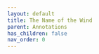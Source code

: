 ```yaml
---
layout: default
title: The Name of the Wind
parent: Annotations
has_children: false
nav_order: 0
---
```

<html xmlns="http://www.w3.org/TR/1999/REC-html-in-xml" xml:lang="en"
	lang="en">
	<head>
                <meta http-equiv="Content-Type" content="application/xhtml+xml; charset=UTF-8" />
                <!-- HTML5 -->
                <meta charset="UTF-8"/>
		<style type="text/css">
                    .bodyContainer {
    font-family: Arial, Helvetica, sans-serif;
    text-align: center;
    padding-left: 32px;
    padding-right: 32px;
}

.notebookFor {
    font-size: 18px;
    font-weight: 700;
    text-align: center;
    color: rgb(119, 119, 119);
    margin: 24px 0px 0px;
    padding: 0px;
}

.bookTitle {
    font-size: 32px;
    font-weight: 700;
    text-align: center;
    color: #333333;
    margin-top: 22px;
    padding: 0px;
}

.authors {
    font-size: 13px;
    font-weight: 700;
    text-align: center;
    color: rgb(119, 119, 119);
    margin-top: 22px;
    margin-bottom: 24px; 
    padding: 0px;
}

.citation {
    font-size: 16px;
    font-weight: 500;
    text-align: center;
    color: #333333;
    margin-top: 22px;
    margin-bottom: 24px;
    padding: 0px;
}

.sectionHeading {
    font-size: 24px;
    font-weight: 700;
    text-align: left;
    color: #333333;
    margin-top: 24px;
    padding: 0px;
}

.noteHeading {
    font-size: 18px;
    font-weight: 700;
    text-align: left;
    color: #333333;
    margin-top: 20px;
    padding: 0px;
}

.noteText {
    font-size: 18px;
    font-weight: 500;
    text-align: left;
    color: #333333;
    margin: 2px 0px 0px;
    padding: 0px;
}

.highlight_blue {
    color: rgb(178, 205, 251);
}

.highlight_orange {
    color: #ffd7ae;
}

.highlight_pink {
    color: rgb(255, 191, 206);
}

.highlight_yellow {
    color: rgb(247, 206, 0);
}

.notebookGraphic {
    margin-top: 10px;
    text-align: left;
}

.notebookGraphic img {
    -o-box-shadow:      0px 0px 5px #888;
    -icab-box-shadow:   0px 0px 5px #888;
    -khtml-box-shadow:  0px 0px 5px #888;
    -moz-box-shadow:    0px 0px 5px #888;
    -webkit-box-shadow: 0px 0px 5px #888;
    box-shadow:         0px 0px 5px #888; 
    max-width: 100%;
    height: auto;
}

hr {
    border: 0px none;
    height: 1px;
    background: none repeat scroll 0% 0% rgb(221, 221, 221);
}

		</style>
		<script type="text/javascript">
		    
		</script>
		<title></title>
	</head>
    <body>
        <div class="bodyContainer">
            <div class="notebookFor">
Notebook for
</div>
<div class="bookTitle">
The_Name_of_the_Wind_-_Patrick_Rothfuss
</div>
<div class="authors">
</div>
<div class="citation">
</div>
<hr />

            <div class="sectionHeading">
PROLOGUE: A Silence of Three Parts
</div>
<div class="noteHeading">
Highlight (<span class="highlight_yellow">yellow</span>) -  Location 142
</div>
<div class="noteText">
They drank with quiet determination, avoiding serious discussions of troubling news.
</div>
<div class="sectionHeading">
CHAPTER ONE: A Place for Demons
</div>
<div class="noteHeading">
Highlight (<span class="highlight_yellow">yellow</span>) -  Location 162
</div>
<div class="noteText">
“The Chandrian. Everyone knows that blue fire is one of their signs.
</div>
<div class="noteHeading">
Highlight (<span class="highlight_yellow">yellow</span>) -  Location 237
</div>
<div class="noteText">
“Scrael?” Jake broke in. “Blackened body of God,
</div>
<div class="noteHeading">
Highlight (<span class="highlight_yellow">yellow</span>) -  Location 270
</div>
<div class="noteText">
“Demons fear three things: cold iron, clean fire, and the holy name of God.”
</div>
<div class="noteHeading">
Highlight (<span class="highlight_yellow">yellow</span>) -  Location 289
</div>
<div class="noteText">
Looking up, he saw a thousand stars glittering in the deep velvet of a night with no moon. He knew them all, their stories and their names. He knew them in a familiar way, the way he knew his own hands.
</div>
<div class="noteHeading">
Highlight (<span class="highlight_yellow">yellow</span>) -  Location 313
</div>
<div class="noteText">
Celum Tinture
</div>
<div class="noteHeading">
Highlight (<span class="highlight_yellow">yellow</span>) -  Location 358
</div>
<div class="noteText">
“Tehus antausa eha!”
</div>
<div class="noteHeading">
Highlight (<span class="highlight_yellow">yellow</span>) -  Location 363
</div>
<div class="noteText">
the numerous solvent formulae extant in Celum Tinture. Chapter thirteen,
</div>
<div class="noteHeading">
Highlight (<span class="highlight_yellow">yellow</span>) -  Location 373
</div>
<div class="noteText">
The chest was sealed three times. It had a lock of iron, a lock of copper, and a lock that could not be seen. Tonight the wood filled the room with the almost imperceptible aroma of citrus and quenching iron.
</div>
<div class="noteHeading">
Highlight (<span class="highlight_yellow">yellow</span>) -  Location 383
</div>
<div class="noteText">
The Penitent King was having a difficult time with the rebels in Resavek.
</div>
<div class="sectionHeading">
CHAPTER TWO: A Beautiful Day
</div>
<div class="noteHeading">
Highlight (<span class="highlight_yellow">yellow</span>) -  Location 460
</div>
<div class="noteText">
Abbott’s Ford
</div>
<div class="noteHeading">
Highlight (<span class="highlight_yellow">yellow</span>) -  Location 461
</div>
<div class="noteText">
he finished this foolishness and met up with Skarpi in Treya.
</div>
<div class="sectionHeading">
CHAPTER THREE: Wood and Word
</div>
<div class="noteHeading">
Highlight (<span class="highlight_yellow">yellow</span>) -  Location 476
</div>
<div class="noteText">
way from Aryen, not
</div>
<div class="noteHeading">
Highlight (<span class="highlight_yellow">yellow</span>) -  Location 483
</div>
<div class="noteText">
“Folly,” Graham read. “Odd name for a sword.”
</div>
<div class="noteHeading">
Highlight (<span class="highlight_yellow">yellow</span>) -  Location 546
</div>
<div class="noteText">
“When the hearthfire turns to blue, What to do? What to do? Run outside. Run and hide.”
</div>
<div class="noteHeading">
Highlight (<span class="highlight_yellow">yellow</span>) -  Location 558
</div>
<div class="noteText">
Limes from Tinuë, chocolate from Tarbean, polished horn from Aerueh….
</div>
<div class="noteHeading">
Highlight (<span class="highlight_yellow">yellow</span>) -  Location 559
</div>
<div class="noteText">
“See a man without a face? Move like ghosts from place to place. What’s their plan? What’s their plan? Chandrian. Chandrian.”
</div>
<div class="noteHeading">
Highlight (<span class="highlight_yellow">yellow</span>) -  Location 565
</div>
<div class="noteText">
Or if there was, it was too faint to be noticed, or too well hidden.
</div>
<div class="noteHeading">
Highlight (<span class="highlight_yellow">yellow</span>) -  Location 614
</div>
<div class="noteText">
All the scars were smooth and silver, streaking him like lightning, like lines of gentle remembering. The flare of flame revealed them all briefly, old wounds and new. All the scars were smooth and silver except one.
</div>
<div class="sectionHeading">
CHAPTER FOUR: Halfway to Newarre
</div>
<div class="noteHeading">
Highlight (<span class="highlight_yellow">yellow</span>) -  Location 663
</div>
<div class="noteText">
He had searched for horses in Abbott’s Ford and Rannish,
</div>
<div class="noteHeading">
Highlight (<span class="highlight_yellow">yellow</span>) -  Location 719
</div>
<div class="noteText">
“The scrael don’t retreat. They’re like wasps from a hive. They keep attacking until they die.”
</div>
<div class="noteHeading">
Highlight (<span class="highlight_yellow">yellow</span>) -  Location 725
</div>
<div class="noteText">
“You’d be surprised at the sorts of things hidden away in children’s songs. But while I don’t think we need to dig the entire ten feet down,
</div>
<div class="sectionHeading">
CHAPTER FIVE: Notes
</div>
<div class="noteHeading">
Highlight (<span class="highlight_yellow">yellow</span>) -  Location 771
</div>
<div class="noteText">
“Bloodless and all that.” “Don’t believe everything you hear in stories, Bast. They lie to you.”
</div>
<div class="sectionHeading">
CHAPTER SIX: The Price of Remembering
</div>
<div class="noteHeading">
Highlight (<span class="highlight_yellow">yellow</span>) -  Location 807
</div>
<div class="noteText">
“Devan. Devan Lochees.”
</div>
<div class="noteHeading">
Highlight (<span class="highlight_yellow">yellow</span>) -  Location 810
</div>
<div class="noteText">
“How about that? The great debunker himself.”
</div>
<div class="noteHeading">
Highlight (<span class="highlight_yellow">yellow</span>) -  Location 818
</div>
<div class="noteText">
“I’ve been traveling with an old friend of yours. Skarpi.”
</div>
<div class="noteHeading">
Highlight (<span class="highlight_yellow">yellow</span>) -  Location 838
</div>
<div class="noteText">
The stories will take care of themselves.”
</div>
<div class="noteHeading">
Highlight (<span class="highlight_yellow">yellow</span>) -  Location 841
</div>
<div class="noteText">
“What could you possibly offer me that is worth the price of remembering?”
</div>
<div class="noteHeading">
Highlight (<span class="highlight_yellow">yellow</span>) -  Location 845
</div>
<div class="noteText">
very special kind of myth that creates itself. The best lies about me are the ones I told.”
</div>
<div class="noteHeading">
Highlight (<span class="highlight_yellow">yellow</span>) -  Location 847
</div>
<div class="noteText">
stories paint you as little more than a red- handed killer.”
</div>
<div class="noteHeading">
Highlight (<span class="highlight_yellow">yellow</span>) -  Location 849
</div>
<div class="noteText">
“The stories are saying ‘assassin’ not ‘hero.’ Kvothe the Arcane and Kvothe Kingkiller are two very different men.”
</div>
<div class="noteHeading">
Highlight (<span class="highlight_yellow">yellow</span>) -  Location 851
</div>
<div class="noteText">
saying that there is a new Chandrian. A fresh terror in the night. His hair as red as the blood he spills.”
</div>
<div class="noteHeading">
Highlight (<span class="highlight_yellow">yellow</span>) -  Location 863
</div>
<div class="noteText">
So this is the difference between telling a story and being in one, he thought numbly, the fear.
</div>
<div class="noteHeading">
Highlight (<span class="highlight_yellow">yellow</span>) -  Location 866
</div>
<div class="noteText">
The story told of how Kvothe had gone looking for his heart’s desire. He had to trick a demon to get it. But once it rested in his hand, he was forced to fight an angel to keep it. I believe it, Chronicler found himself thinking. Before it was just a story, but now I can believe it. This is the face of a man who has killed an angel.
</div>
<div class="noteHeading">
Highlight (<span class="highlight_yellow">yellow</span>) -  Location 883
</div>
<div class="noteText">
“An appointment with the Earl of Baedn- Bryt,” Chronicler said, puffing himself up slightly. “Three days from now, in Treya.”
</div>
<div class="noteHeading">
Highlight (<span class="highlight_yellow">yellow</span>) -  Location 888
</div>
<div class="noteText">
“‘ I trouped, traveled, loved, lost, trusted and was betrayed.’
</div>
<div class="noteHeading">
Highlight (<span class="highlight_yellow">yellow</span>) -  Location 899
</div>
<div class="noteText">
Oren Velciter. Oren Velciter, mind you. He’s eighty years old, and done two hundred years worth of living. Five hundred, if you count the lies.
</div>
<div class="sectionHeading">
CHAPTER SEVEN: Of Beginnings and the Names of Things
</div>
<div class="noteHeading">
Highlight (<span class="highlight_yellow">yellow</span>) -  Location 932
</div>
<div class="noteText">
“I am. We are. She is. He was. They will be.”
</div>
<div class="noteHeading">
Highlight (<span class="highlight_yellow">yellow</span>) -  Location 955
</div>
<div class="noteText">
really learn Tema in a day?”
</div>
<div class="noteHeading">
Highlight (<span class="highlight_yellow">yellow</span>) -  Location 963
</div>
<div class="noteText">
I am of the Edema Ruh. We were telling stories before Caluptena burned.
</div>
<div class="noteHeading">
Highlight (<span class="highlight_yellow">yellow</span>) -  Location 976
</div>
<div class="noteText">
This is, in many ways, a story about the Chandrian.”
</div>
<div class="noteHeading">
Highlight (<span class="highlight_yellow">yellow</span>) -  Location 987
</div>
<div class="noteText">
The Adem call me Maedre.
</div>
<div class="noteHeading">
Highlight (<span class="highlight_yellow">yellow</span>) -  Location 994
</div>
<div class="noteText">
have been called Kvothe the Bloodless, Kvothe the Arcane, and Kvothe Kingkiller. I have earned those names.
</div>
<div class="sectionHeading">
CHAPTER EIGHT: Thieves, Heretics, and Whores
</div>
<div class="noteHeading">
Highlight (<span class="highlight_yellow">yellow</span>) -  Location 1013
</div>
<div class="noteText">
Our patron was Baron Greyfallow, and his name opened many doors that would ordinarily be closed to the Edema Ruh.
</div>
<div class="noteHeading">
Highlight (<span class="highlight_yellow">yellow</span>) -  Location 1036
</div>
<div class="noteText">
Trip was doing some juggling. Marion and his wife were putting on an impromptu string- puppet show.
</div>
<div class="noteHeading">
Highlight (<span class="highlight_yellow">yellow</span>) -  Location 1048
</div>
<div class="noteText">
Hudumbran- by- Thiren, and the Wydeconte Hills.”
</div>
<div class="noteHeading">
Highlight (<span class="highlight_yellow">yellow</span>) -  Location 1083
</div>
<div class="noteText">
The Forging of the Path
</div>
<div class="noteHeading">
Highlight (<span class="highlight_yellow">yellow</span>) -  Location 1106
</div>
<div class="noteText">
arcanist,
</div>
<div class="noteHeading">
Highlight (<span class="highlight_yellow">yellow</span>) -  Location 1117
</div>
<div class="noteText">
They were brighter than gaslight, steadier than candles or lamps, and lasted nearly forever. They were also terribly expensive.
</div>
<div class="noteHeading">
Highlight (<span class="highlight_yellow">yellow</span>) -  Location 1135
</div>
<div class="noteText">
He was quoting lines from the exorcism scene in Daeonica. Not many folk knew that play.
</div>
<div class="noteHeading">
Highlight (<span class="highlight_yellow">yellow</span>) -  Location 1147
</div>
<div class="noteText">
The folk that need me don’t trust me, and the ones that trust me can’t afford me.”
</div>
<div class="sectionHeading">
CHAPTER NINE: Riding in the Wagon with Ben
</div>
<div class="noteHeading">
Highlight (<span class="highlight_yellow">yellow</span>) -  Location 1202
</div>
<div class="noteText">
“Just because someone knows a trick or two doesn’t mean they’re an arcanist. They might know how to set a bone or read Eld Vintic. Maybe they even know a little sympathy.
</div>
<div class="noteHeading">
Highlight (<span class="highlight_yellow">yellow</span>) -  Location 1205
</div>
<div class="noteText">
A true arcanist has worked his way through the Arcanum at the University.”
</div>
<div class="noteHeading">
Highlight (<span class="highlight_yellow">yellow</span>) -  Location 1244
</div>
<div class="noteText">
Teren and Shandi rehearsing lines from The Swineherd and the Nightingale.
</div>
<div class="noteHeading">
Highlight (<span class="highlight_yellow">yellow</span>) -  Location 1249
</div>
<div class="noteText">
I learned how to work the sextant, the compass, the slipstick, the abacus. More important, I learned to do without.
</div>
<div class="sectionHeading">
CHAPTER TEN: Alar and Several Stones
</div>
<div class="noteHeading">
Highlight (<span class="highlight_yellow">yellow</span>) -  Location 1276
</div>
<div class="noteText">
“Do you believe in God?” “Tehlu? After a fashion.”
</div>
<div class="noteHeading">
Highlight (<span class="highlight_yellow">yellow</span>) -  Location 1281
</div>
<div class="noteText">
“That’s the sort of belief I want. It’s called Alar: riding- crop belief. When I drop this stone it will float away, free as a bird.”
</div>
<div class="noteHeading">
Highlight (<span class="highlight_yellow">yellow</span>) -  Location 1289
</div>
<div class="noteText">
“Alar is the cornerstone of sympathy. If you are going to impose your will on the world, you must have control over what you believe.”
</div>
<div class="noteHeading">
Highlight (<span class="highlight_yellow">yellow</span>) -  Location 1300
</div>
<div class="noteText">
Ben taught me Heart of Stone, a mental exercise that let you set aside your emotions and prejudices and let you think clearly about whatever you wished. Ben said a man who truly mastered Heart of Stone could go to his sister’s funeral without ever shedding a tear.
</div>
<div class="noteHeading">
Highlight (<span class="highlight_yellow">yellow</span>) -  Location 1302
</div>
<div class="noteText">
Seek the Stone. The point of the game was to have one part of your mind hide an imaginary stone in an imaginary room. Then you had another, separate part of your mind try to find it.
</div>
<div class="noteHeading">
Highlight (<span class="highlight_yellow">yellow</span>) -  Location 1304
</div>
<div class="noteText">
then you are developing an iron- hard Alar of the sort you need for sympathy.
</div>
<div class="noteHeading">
Highlight (<span class="highlight_yellow">yellow</span>) -  Location 1307
</div>
<div class="noteText">
Have you ever been annoyed and amused with yourself at the same time?
</div>
<div class="noteHeading">
Highlight (<span class="highlight_yellow">yellow</span>) -  Location 1309
</div>
<div class="noteText">
It’s no wonder that many arcanists you meet are a little eccentric, if not downright cracked. As Ben had said, sympathy is not for the weak of mind.
</div>
<div class="sectionHeading">
CHAPTER ELEVEN: The Binding of Iron
</div>
<div class="noteHeading">
Highlight (<span class="highlight_yellow">yellow</span>) -  Location 1339
</div>
<div class="noteText">
“The no- longer- nomads, called the Cealdim by now, were the first to establish a standardized currency.
</div>
<div class="noteHeading">
Highlight (<span class="highlight_yellow">yellow</span>) -  Location 1341
</div>
<div class="noteText">
“Ten drabs are the same as a copper jot; ten jots—”
</div>
<div class="noteHeading">
Highlight (<span class="highlight_yellow">yellow</span>) -  Location 1351
</div>
<div class="noteText">
“The law of sympathy is one of the most basic parts of magic. It states that the more similar two objects are, the greater the sympathetic link. The greater the link, the more easily they influence each other.”
</div>
<div class="noteHeading">
Highlight (<span class="highlight_yellow">yellow</span>) -  Location 1358
</div>
<div class="noteText">
“The trick is in holding the Alar firm in your mind. You need to believe they are connected. You need to know they are.” He handed me the paper. “Here is the phonetic pronunciation. It’s called the Sympathetic Binding of Parallel Motion. Practice.”
</div>
<div class="noteHeading">
Highlight (<span class="highlight_yellow">yellow</span>) -  Location 1364
</div>
<div class="noteText">
Heart of Stone.
</div>
<div class="noteHeading">
Note -  Location 1364
</div>
<div class="noteText">
No emotion and prejudice 
</div>
<div class="noteHeading">
Highlight (<span class="highlight_yellow">yellow</span>) -  Location 1367
</div>
<div class="noteText">
I learned that almost anything could be bound together. An iron drab and a silver talent, a stone and a piece of fruit, two bricks, a clod of earth and one of the donkeys. It took me about two hours to figure out that the pine pitch wasn’t necessary.
</div>
<div class="noteHeading">
Highlight (<span class="highlight_yellow">yellow</span>) -  Location 1395
</div>
<div class="noteText">
Distrust turns quickly to dislike, my father told new members of our troupe, so stay together when you’re in town, and be polite.
</div>
<div class="sectionHeading">
CHAPTER TWELVE: Puzzle Pieces Fitting
</div>
<div class="noteHeading">
Highlight (<span class="highlight_yellow">yellow</span>) -  Location 1422
</div>
<div class="noteText">
When we are children we seldom think of the future. This innocence leaves us free to enjoy ourselves as few adults can. The day we fret about the future is the day we leave our childhood behind.
</div>
<div class="noteHeading">
Highlight (<span class="highlight_yellow">yellow</span>) -  Location 1424
</div>
<div class="noteText">
The Maxim of Variable Heat Transferred to Constant Motion, or something pretentious like that.
</div>
<div class="noteHeading">
Highlight (<span class="highlight_yellow">yellow</span>) -  Location 1444
</div>
<div class="noteText">
“So you think there is an original story all the others stem from?” Ben asked. “A historical basis for Lanre?”
</div>
<div class="noteHeading">
Highlight (<span class="highlight_yellow">yellow</span>) -  Location 1453
</div>
<div class="noteText">
and in Felior’s Fall there are a full thirteen of them: one for each pontifet in Atur, and an extra for the capitol.”
</div>
<div class="noteHeading">
Highlight (<span class="highlight_yellow">yellow</span>) -  Location 1454
</div>
<div class="noteText">
“Seven. You can hold to that with some certainty. It’s part of their name, actually. Chaen means seven. Chaen- dian means ‘seven of them.’ Chandrian.”
</div>
<div class="noteHeading">
Highlight (<span class="highlight_yellow">yellow</span>) -  Location 1458
</div>
<div class="noteText">
don’t suppose you know why they do what they do?”
</div>
<div class="noteHeading">
Highlight (<span class="highlight_yellow">yellow</span>) -  Location 1462
</div>
<div class="noteText">
But Chandrian come like lightning from a clear blue sky. Just destruction. No rhyme or reason to it.”
</div>
<div class="noteHeading">
Highlight (<span class="highlight_yellow">yellow</span>) -  Location 1468
</div>
<div class="noteText">
“The Chandrian’s signs are another key piece of information we can’t nail down. Everyone agrees there are signs that warn of their presence, but nobody agrees on what they are.”
</div>
<div class="noteHeading">
Highlight (<span class="highlight_yellow">yellow</span>) -  Location 1470
</div>
<div class="noteText">
“Blue flame is obvious, of course. But I’d hesitate to attribute that to the Chandrian in particular. In some stories it’s
</div>
<div class="noteHeading">
Highlight (<span class="highlight_yellow">yellow</span>) -  Location 1515
</div>
<div class="noteText">
“What are they afraid of at night in Vintas then?” “The Fae,” my mother said. My father spoke at the same time. “Draugar.”
</div>
<div class="noteHeading">
Highlight (<span class="highlight_yellow">yellow</span>) -  Location 1517
</div>
<div class="noteText">
here in the Commonwealth people laugh up their sleeves at both ideas.”
</div>
<div class="noteHeading">
Highlight (<span class="highlight_yellow">yellow</span>) -  Location 1527
</div>
<div class="noteText">
“Good sensible fears for a trouper to have,” Ben said. “Fears that townsfolk don’t appreciate. Every place has its little superstitions, and everyone laughs at what the folk across the river think.” He gave them a serious look. “But have either of you ever heard a humorous song or story
</div>
<div class="noteHeading">
Highlight (<span class="highlight_yellow">yellow</span>) -  Location 1570
</div>
<div class="noteText">
My father smiled. Illien is the troupers’ hero. The only truly famous Edema Ruh in all of history. All our oldest, best songs are his songs.
</div>
<div class="noteHeading">
Highlight (<span class="highlight_yellow">yellow</span>) -  Location 1571
</div>
<div class="noteText">
What’s more, if you believed the stories, Illien reinvented the lute in his lifetime. A master luthier, Illien transformed the archaic, fragile, unwieldy court lute into the marvelous, versatile, seven- string trouper’s lute we use today. The same stories claim Illien’s own lute had eight strings in all.
</div>
<div class="sectionHeading">
CHAPTER THIRTEEN: Interlude—Flesh with Blood Beneath
</div>
<div class="noteHeading">
Highlight (<span class="highlight_yellow">yellow</span>) -  Location 1640
</div>
<div class="noteText">
striking ocean blue, but now they showed themselves to be all one color, like gems or deep forest pools, and his soft leather boots had been replaced with graceful cloven hooves.
</div>
<div class="noteHeading">
Highlight (<span class="highlight_yellow">yellow</span>) -  Location 1646
</div>
<div class="noteText">
an accomplished member of the Arcanum, at least Re’lar, and one of perhaps two score people in the world who knows the name of iron.
</div>
<div class="noteHeading">
Highlight (<span class="highlight_yellow">yellow</span>) -  Location 1649
</div>
<div class="noteText">
“Chronicler, I would like you to meet Bastas, son of Remmen, Prince of Twilight and the Telwyth Mael. The brightest, which is to say the only student I’ve had the misfortune to teach. Glamourer, bartender, and, not last, my friend. “Who, over the course of a hundred and fifty years of life,
</div>
<div class="noteHeading">
Highlight (<span class="highlight_yellow">yellow</span>) -  Location 1663
</div>
<div class="noteText">
He’s so young, Chronicler marveled. He can’t be more than twenty- five. Why didn’t I see it before? He could break me in his hands like a kindling stick. How did I ever mistake him for an innkeeper, even for a moment?
</div>
<div class="noteHeading">
Highlight (<span class="highlight_yellow">yellow</span>) -  Location 1666
</div>
<div class="noteText">
This is who I came to see, Chronicler thought to himself, this is the man who counseled kings and walked old roads with nothing but his wit to guide him. This is the man whose name has become both praise and curse at the University.
</div>
<div class="sectionHeading">
CHAPTER FOURTEEN: The Name of the Wind
</div>
<div class="noteHeading">
Highlight (<span class="highlight_yellow">yellow</span>) -  Location 1704
</div>
<div class="noteText">
midtirade,
</div>
<div class="noteHeading">
Highlight (<span class="highlight_yellow">yellow</span>) -  Location 1721
</div>
<div class="noteText">
I fixed the Alar firmly in my mind,
</div>
<div class="noteHeading">
Highlight (<span class="highlight_yellow">yellow</span>) -  Location 1736
</div>
<div class="noteText">
Then he looked at me, all I remember were his eyes, they seemed far away and filled with a terrible power, dispassionate and cold. He looked at me. His mouth moved. He called the wind. A leaf in lightning, I shook. And the thunderclap was black.
</div>
<div class="noteHeading">
Highlight (<span class="highlight_yellow">yellow</span>) -  Location 1762
</div>
<div class="noteText">
“I’ve known them by a different name. Waystones,” Ben said quietly. He looked old and tired. After a moment he asked, “Why do you stop when you find one?” “We just always do.
</div>
<div class="noteHeading">
Highlight (<span class="highlight_yellow">yellow</span>) -  Location 1795
</div>
<div class="noteText">
“What’s a drawstone?” I asked. “It’s an old name for loden- stones,” my mother explained. “They’re pieces of star- iron that draw all other iron toward themselves. I saw one years ago in a curiosity cabinet.”
</div>
<div class="noteHeading">
Highlight (<span class="highlight_yellow">yellow</span>) -  Location 1840
</div>
<div class="noteText">
We were family, and I knew that any trouble between us would eventually be smoothed over. All I needed was time.
</div>
<div class="sectionHeading">
CHAPTER FIFTEEN: Distractions and Farewells
</div>
<div class="noteHeading">
Highlight (<span class="highlight_yellow">yellow</span>) -  Location 1844
</div>
<div class="noteText">
TOWN WAS CALLED Hallowfell.
</div>
<div class="noteHeading">
Highlight (<span class="highlight_yellow">yellow</span>) -  Location 1896
</div>
<div class="noteText">
Proud Lanre, strong as the spring Steel of the sword he had at ready hand. Hear how he fought, fell, and rose again, To fall again. Under shadow falling then. Love felled him, love for native land, And love of his wife Lyra, at whose calling Some say he rose, through doors of death To speak her name as his first reborn breath.”
</div>
<div class="noteHeading">
Highlight (<span class="highlight_yellow">yellow</span>) -  Location 1914
</div>
<div class="noteText">
But, even as young as I was, I knew the truth. It would be a great long time before I saw him again. Years.
</div>
<div class="noteHeading">
Highlight (<span class="highlight_yellow">yellow</span>) -  Location 1920
</div>
<div class="noteText">
“Kvothe, Defend yourself well at the University. Make me proud. Remember your father’s song. Be wary of folly.
</div>
<div class="sectionHeading">
CHAPTER SIXTEEN: Hope
</div>
<div class="noteHeading">
Highlight (<span class="highlight_yellow">yellow</span>) -  Location 1943
</div>
<div class="noteText">
“Who cares if a Modegan viscount outranks a Vintish spara- thain?”
</div>
<div class="noteHeading">
Highlight (<span class="highlight_yellow">yellow</span>) -  Location 1995
</div>
<div class="noteText">
All the flames were tinged with blue, making the scene dreamlike and surreal.
</div>
<div class="noteHeading">
Highlight (<span class="highlight_yellow">yellow</span>) -  Location 2004
</div>
<div class="noteText">
His face was narrow and sharp, with the perfect beauty of porcelain. His hair was shoulder length, framing his face in loose curls the color of frost. He was a creature of winter’s pale. Everything about him was cold and sharp and white. Except his eyes. They were black like a goat’s but with no iris. His eyes were like his sword, and
</div>
<div class="noteHeading">
Highlight (<span class="highlight_yellow">yellow</span>) -  Location 2019
</div>
<div class="noteText">
“Someone’s parents,” he said, “have been singing entirely the wrong sort of songs.”
</div>
<div class="noteHeading">
Highlight (<span class="highlight_yellow">yellow</span>) -  Location 2022
</div>
<div class="noteText">
The voice came from a man who sat apart from the rest, wrapped in shadow at the edge of the fire. Though the sky was still bright with sunset and nothing stood between the fire and where he sat, shadow pooled around him like thick oil. The fire snapped and danced, lively and warm, tinged with blue, but no flicker of its light came close to him. The shadow gathered thicker around his head. I could catch a glimpse of a deep cowl like some priests wear, but underneath the shadows were so deep it was like looking down a well at midnight.
</div>
<div class="noteHeading">
Highlight (<span class="highlight_yellow">yellow</span>) -  Location 2026
</div>
<div class="noteText">
“You are as good as a watcher, Haliax,”
</div>
<div class="noteHeading">
Note -  Location 2027
</div>
<div class="noteText">
Halix
</div>
<div class="noteHeading">
Highlight (<span class="highlight_yellow">yellow</span>) -  Location 2034
</div>
<div class="noteText">
The soft voice went as hard as a rod of Ramston steel. “Ferula.”
</div>
<div class="noteHeading">
Bookmark -  Location 2038
</div>
<div class="sectionHeading">
CHAPTER NINETEEN: Fingers and Strings
</div>
<div class="noteHeading">
Highlight (<span class="highlight_yellow">yellow</span>) -  Location 2181
</div>
<div class="noteText">
grew thinner and more ragged. I slept in rain or sun, on soft grass, moist earth, or sharp stones with an intensity of indifference that only grief can promote. The only notice I took of my surroundings was when
</div>
<div class="noteHeading">
Highlight (<span class="highlight_yellow">yellow</span>) -  Location 2190
</div>
<div class="noteText">
whole days trying to capture Wind Turning a Leaf.
</div>
<div class="noteHeading">
Highlight (<span class="highlight_yellow">yellow</span>) -  Location 2230
</div>
<div class="noteText">
“Thanks, boy. I’m Seth, and this here is Jake.
</div>
<div class="sectionHeading">
CHAPTER TWENTY: Bloody Hands Into Stinging Fists
</div>
<div class="noteHeading">
Highlight (<span class="highlight_yellow">yellow</span>) -  Location 2244
</div>
<div class="noteText">
Trees and gardens were replaced by alleys and cart vendors.
</div>
<div class="noteHeading">
Highlight (<span class="highlight_yellow">yellow</span>) -  Location 2264
</div>
<div class="noteText">
“This is Seaward Square.”
</div>
<div class="sectionHeading">
CHAPTER TWENTY-ONE: Basement, Bread and Bucket
</div>
<div class="noteHeading">
Highlight (<span class="highlight_yellow">yellow</span>) -  Location 2400
</div>
<div class="noteText">
could do was think about every story I had ever heard about the Duke of
</div>
<div class="sectionHeading">
CHAPTER TWENTY-TWO: A Time for Demons
</div>
<div class="noteHeading">
Highlight (<span class="highlight_yellow">yellow</span>) -  Location 2455
</div>
<div class="noteText">
Waterside and Hillside. Waterside is where people are poor. That makes them beggars, thieves, and whores. Hillside is where people are rich. That makes them solicitors, politicians, and courtesans.
</div>
<div class="noteHeading">
Highlight (<span class="highlight_yellow">yellow</span>) -  Location 2547
</div>
<div class="noteText">
Encanis, Lord of Demons.
</div>
<div class="sectionHeading">
CHAPTER TWENTY-THREE: The Burning Wheel
</div>
<div class="noteHeading">
Highlight (<span class="highlight_yellow">yellow</span>) -  Location 2631
</div>
<div class="noteText">
fever dreams of my dead parents, the Chandrian, and a man with empty eyes.
</div>
<div class="noteHeading">
Highlight (<span class="highlight_yellow">yellow</span>) -  Location 2715
</div>
<div class="noteText">
“From men who live with demons for their neighbors? Even the best dog will bite that has been kicked enough.”
</div>
<div class="noteHeading">
Highlight (<span class="highlight_yellow">yellow</span>) -  Location 2735
</div>
<div class="noteText">
One by one they crossed, and one by one Tehlu struck them down with the hammer. But after each man or woman fell, Tehlu knelt and spoke to them, giving them new names and healing some of their hurt.
</div>
<div class="noteHeading">
Highlight (<span class="highlight_yellow">yellow</span>) -  Location 2821
</div>
<div class="noteText">
began to harbor a suspicion that never entirely left me. Was Trapis a Tehlin priest?
</div>
<div class="sectionHeading">
CHAPTER TWENTY-FIVE: Interlude—Eager for Reasons
</div>
<div class="noteHeading">
Highlight (<span class="highlight_yellow">yellow</span>) -  Location 2874
</div>
<div class="noteText">
Perhaps I even viewed it as fair. My punishment for not being there to help when the Chandrian came. My punishment for not dying when I should have, with the rest of my family.”
</div>
<div class="sectionHeading">
CHAPTER TWENTY-SIX: Lanre Turned
</div>
<div class="noteHeading">
Highlight (<span class="highlight_yellow">yellow</span>) -  Location 2963
</div>
<div class="noteText">
Lanre and the Creation War. An old, old story.” His
</div>
<div class="noteHeading">
Highlight (<span class="highlight_yellow">yellow</span>) -  Location 2978
</div>
<div class="noteText">
They were Belen, Antus, Vaeret, Tinusa, Emlen, and the twin cities of Murilla and Murella. Last was Myr Tariniel, greatest of them all and the only one unscarred by the long centuries of war. It was protected by the mountains and brave soldiers.
</div>
<div class="noteHeading">
Highlight (<span class="highlight_yellow">yellow</span>) -  Location 2996
</div>
<div class="noteText">
After the battle was finished and the enemy was set beyond the doors of stone, survivors found Lanre’s body, cold and lifeless near the beast he had slain.
</div>
<div class="noteHeading">
Highlight (<span class="highlight_yellow">yellow</span>) -  Location 3020
</div>
<div class="noteText">
the rumors, and he was worried. He feared for Lyra’s health, but more he feared for Lanre. Selitos was wise. He understood how grief
</div>
<div class="noteHeading">
Bookmark -  Location 3044
</div>
<div class="noteHeading">
Highlight (<span class="highlight_yellow">yellow</span>) -  Location 3054
</div>
<div class="noteText">
“I hoped, perhaps, that you would join me in what I aim to do.”
</div>
<div class="noteHeading">
Bookmark -  Location 3055
</div>
<div class="noteHeading">
Highlight (<span class="highlight_yellow">yellow</span>) -  Location 3059
</div>
<div class="noteText">
Selitos, his eyes unveiled, looked at his friend. He saw how Lanre, nearly mad with grief, had sought the power to bring Lyra back to life again. Out of love for Lyra, Lanre had sought knowledge where knowledge is better left alone, and gained it at a terrible price.
</div>
<div class="noteHeading">
Highlight (<span class="highlight_yellow">yellow</span>) -  Location 3067
</div>
<div class="noteText">
pulled like iron to a loden- stone. Your name burns with the power in you.
</div>
<div class="noteHeading">
Highlight (<span class="highlight_yellow">yellow</span>) -  Location 3068
</div>
<div class="noteText">
“I had hoped,” he said simply. “But I knew the truth. I am no longer the Lanre you knew. Mine is a new and terrible name. I am Haliax and no door can bar my passing. All is lost to me, no Lyra, no sweet escape of sleep, no blissful forgetfulness, even madness is beyond me. Death itself is an open doorway to my power. There is no escape. I have only the hope of oblivion after everything is gone and the Aleu fall nameless from the sky.”
</div>
<div class="noteHeading">
Highlight (<span class="highlight_yellow">yellow</span>) -  Location 3081
</div>
<div class="noteText">
“By the power of my own blood I bind you. By your own name let you be accursed.”
</div>
<div class="noteHeading">
Highlight (<span class="highlight_yellow">yellow</span>) -  Location 3083
</div>
<div class="noteText">
“This is my doom upon you. May your face be always held in shadow, black as the toppled towers of my beloved Myr Tariniel. “This is my doom upon you. Your own name will be turned against you, that you shall have no peace. “This is my doom upon you and all who follow you. May it last until the world ends and the Aleu fall nameless from the sky.”
</div>
<div class="noteHeading">
Highlight (<span class="highlight_yellow">yellow</span>) -  Location 3102
</div>
<div class="noteText">
themselves.” He took a drink. “It’s growing all around us. In the manor houses of the Cealdim and in the workshops of the Cealdar, over the Stormwal in the great sand sea. In the low stone houses of the Adem, full of silent conversation. And sometimes.” He smiled. “Sometimes the story is growing in squalid backstreet bars, Dockside in Tarbean.”
</div>
<div class="sectionHeading">
CHAPTER TWENTY-SEVEN: His Eyes Unveiled
</div>
<div class="noteHeading">
Highlight (<span class="highlight_yellow">yellow</span>) -  Location 3146
</div>
<div class="noteText">
The Chandrian were real. Haliax was real. If the story Skarpi had told was true, then Lanre and Haliax were the same person. The Chandrian had killed my parents, my whole troupe. Why?
</div>
<div class="noteHeading">
Highlight (<span class="highlight_yellow">yellow</span>) -  Location 3148
</div>
<div class="noteText">
“Someone’s parents,” he had said, “have been singing entirely the wrong sort of songs.”
</div>
<div class="sectionHeading">
CHAPTER TWENTY-EIGHT: Tehlu’s Watchful Eye
</div>
<div class="noteHeading">
Highlight (<span class="highlight_yellow">yellow</span>) -  Location 3196
</div>
<div class="noteText">
he wore the pale grey robe of the Tehlins. Around his neck was a set of silver scales. My heart sunk deep into the pit of my stomach. Not just a priest, but a Justice.
</div>
<div class="noteHeading">
Highlight (<span class="highlight_yellow">yellow</span>) -  Location 3225
</div>
<div class="noteText">
“It’s not as if I expect you to bound off looking for Haliax and the Seven yourself. ‘Small deeds for small men,’
</div>
<div class="sectionHeading">
CHAPTER TWENTY-NINE: The Doors of My Mind
</div>
<div class="noteHeading">
Highlight (<span class="highlight_yellow">yellow</span>) -  Location 3259
</div>
<div class="noteText">
Who keeps you safe from the Amyr? The singers? The Sithe? From all that would harm you in the world?
</div>
<div class="noteHeading">
Highlight (<span class="highlight_yellow">yellow</span>) -  Location 3261
</div>
<div class="noteText">
the Amyr were church knights, the strong right hand of the Aturan Empire.
</div>
<div class="noteHeading">
Highlight (<span class="highlight_yellow">yellow</span>) -  Location 3263
</div>
<div class="noteText">
And Skarpi’s story implied that the Amyr had begun with Selitos, not
</div>
<div class="sectionHeading">
CHAPTER THIRTY-TWO: Coppers, Cobblers and Crowds
</div>
<div class="noteHeading">
Highlight (<span class="highlight_yellow">yellow</span>) -  Location 3429
</div>
<div class="noteText">
Fear tends to come from ignorance. Once I knew what the problem was, it was just a problem, nothing to fear.
</div>
<div class="noteHeading">
Highlight (<span class="highlight_yellow">yellow</span>) -  Location 3458
</div>
<div class="noteText">
“It never works though. Only way to stop your feet from smelling is to let them air out a bit. Could be the same thing with secrets. I don’t know about that, though. I just know about shoes.”
</div>
<div class="noteHeading">
Highlight (<span class="highlight_yellow">yellow</span>) -  Location 3482
</div>
<div class="noteText">
The Tahl have a saying about children of our age. The boy grows upward, but the girl grows up.
</div>
<div class="sectionHeading">
CHAPTER THIRTY-THREE: A Sea of Stars
</div>
<div class="noteHeading">
Highlight (<span class="highlight_yellow">yellow</span>) -  Location 3598
</div>
<div class="noteText">
My eyes were always returning to Denna. She sat beside me, arms hugging her knees. Her skin was more luminous than the moon, her eyes wider than the sky, deeper than the water, darker than the night.
</div>
<div class="sectionHeading">
CHAPTER THIRTY-FIVE: A Parting of Ways
</div>
<div class="noteHeading">
Highlight (<span class="highlight_yellow">yellow</span>) -  Location 3703
</div>
<div class="noteText">
“Don’t look like that,” she chided me with a smile. “I’ll be there for a while, if things don’t work out for you here.”
</div>
<div class="sectionHeading">
CHAPTER THIRTY-SIX: Less Talents
</div>
<div class="noteHeading">
Highlight (<span class="highlight_yellow">yellow</span>) -  Location 3730
</div>
<div class="noteText">
Mews had a circular central hub with eight wings radiating in each direction so it looked like a compass rose. Hollows was simple and square, with stained glass windows showing Teccam in a classic pose: standing barefoot in the mouth of his cave, speaking to a group of students. Mains was the most distinctive building of the lot: it covered nearly an acre and a half and looked like it had been cobbled together from a number of smaller, mismatched buildings.
</div>
<div class="noteHeading">
Highlight (<span class="highlight_yellow">yellow</span>) -  Location 3736
</div>
<div class="noteText">
Vorfelan Rhinata Morie.
</div>
<div class="noteHeading">
Highlight (<span class="highlight_yellow">yellow</span>) -  Location 3740
</div>
<div class="noteText">
full- blooded Ceald, with the characteristic ruddy complexion and dark hair and eyes.
</div>
<div class="noteHeading">
Highlight (<span class="highlight_yellow">yellow</span>) -  Location 3746
</div>
<div class="noteText">
the two sets of double doors leading out of the room, one labeled TOMES the other STACKS. Behind the desk a smaller door was labeled SCRIVS ONLY.
</div>
<div class="noteHeading">
Highlight (<span class="highlight_yellow">yellow</span>) -  Location 3771
</div>
<div class="noteText">
Master Rhetorician Hemme made a disgusted noise at my comment,
</div>
<div class="noteHeading">
Highlight (<span class="highlight_yellow">yellow</span>) -  Location 3789
</div>
<div class="noteText">
I turned to face Brandeur. Portly and balding, he was the University’s Master Arithmetician.
</div>
<div class="noteHeading">
Highlight (<span class="highlight_yellow">yellow</span>) -  Location 3814
</div>
<div class="noteText">
“Well sir,” I said slowly to give myself a moment or two to organize my thoughts. “Partly because Lord Nalto was an inept egomaniac. Partly because the church went into upheaval and denounced the Order Amyr who were a large part of the strength of Atur. Partly because the military was fighting three different wars of conquest at the same time, and high taxes fomented rebellion in lands already inside the empire.” I watched the master’s expression, hoping he would give some sign when he had heard enough. “They also debased their currency, undercut the universality of the iron law, and antagonized the Adem.” I shrugged. “But of course it’s more complicated than that.”
</div>
<div class="noteHeading">
Highlight (<span class="highlight_yellow">yellow</span>) -  Location 3819
</div>
<div class="noteText">
“Who was the greatest man who ever lived?” Another unfamiliar question. I thought for a minute. “Illien.”
</div>
<div class="noteHeading">
Highlight (<span class="highlight_yellow">yellow</span>) -  Location 3923
</div>
<div class="noteText">
“Kvothe. Spring term. Tuition: -3. Tln.”
</div>
<div class="sectionHeading">
CHAPTER THIRTY-SEVEN: Bright-Eyed
</div>
<div class="noteHeading">
Highlight (<span class="highlight_yellow">yellow</span>) -  Location 3979
</div>
<div class="noteText">
“Kvothe, these are the worst students the Arcanum has to offer: Manet and Wilem.”
</div>
<div class="noteHeading">
Highlight (<span class="highlight_yellow">yellow</span>) -  Location 4012
</div>
<div class="noteText">
“Simmon’s father is a paper duke bowing to a tin king in Atur.
</div>
<div class="noteHeading">
Highlight (<span class="highlight_yellow">yellow</span>) -  Location 4027
</div>
<div class="noteText">
“Barley bread. Gods all around us, a man is meant to eat wheat.” I watched him while chewing a mouthful of the fresh brown bread. It tasted wonderful.
</div>
<div class="noteHeading">
Highlight (<span class="highlight_yellow">yellow</span>) -  Location 4040
</div>
<div class="noteText">
“They tell everyone that. Principles of Sympathy is one of the classes you’ll have to slog through before they elevate you to E’lir.”
</div>
<div class="noteHeading">
Highlight (<span class="highlight_yellow">yellow</span>) -  Location 4094
</div>
<div class="noteText">
Besides, anger can keep you warm at night, and wounded pride can spur a man to wondrous things.
</div>
<div class="sectionHeading">
CHAPTER THIRTY-EIGHT: Sympathy in the Mains
</div>
<div class="noteHeading">
Highlight (<span class="highlight_yellow">yellow</span>) -  Location 4214
</div>
<div class="noteText">
I was standing in one of the cornerstones of civilization, talking to the Master Archivist of the University.
</div>
<div class="sectionHeading">
CHAPTER THIRTY-NINE: Enough Rope
</div>
<div class="noteHeading">
Highlight (<span class="highlight_yellow">yellow</span>) -  Location 4260
</div>
<div class="noteText">
“First is the Doctrine of Correspondence which says, ‘similarity enhances sympathy.’ Second is the Principle of Consanguinity, which says, ‘a piece of a thing can represent the whole of a thing.’ Third is the Law of Conservation, which says ‘energy cannot be destroyed nor created.’ Correspondence, Consanguinity, and Conservation. The three C’s.”
</div>
<div class="noteHeading">
Highlight (<span class="highlight_yellow">yellow</span>) -  Location 4288
</div>
<div class="noteText">
the Alar, the riding- crop belief, back when
</div>
<div class="noteHeading">
Highlight (<span class="highlight_yellow">yellow</span>) -  Location 4295
</div>
<div class="noteText">
“This is the prime problem in sympathy. Where do we get the energy? Here, however, the answer is simple.”
</div>
<div class="sectionHeading">
CHAPTER FORTY: On the Horns
</div>
<div class="noteHeading">
Highlight (<span class="highlight_yellow">yellow</span>) -  Location 4348
</div>
<div class="noteText">
by Jamison. He oversaw everything that wasn’t under direct control of the masters: the kitchens, the laundry, the stables, the stockrooms.
</div>
<div class="noteHeading">
Highlight (<span class="highlight_yellow">yellow</span>) -  Location 4355
</div>
<div class="noteText">
“Master Physicker,” said Arwyl. “Master Archivist,” said Lorren, his face impassive as ever. “Master Arithmetician,” Brandeur said, cracking his knuckles absently. “Master Artificer,” grumbled Kilvin without looking up from the tabletop. “Master Alchemist,” said Mandrag. “Master Rhetorician,” Hemme’s face was fierce and red. “Master Sympathist,” said Elxa Dal. “Master Namer.” Elodin actually smiled at me. Not just a perfunctory curling of the lips, but a warm, toothy grin. I drew a bit of a shaky breath, relieved that at least one person present didn’t seem eager to hang me up by my thumbs. “And Master Linguist,” said the Chancellor.
</div>
<div class="noteHeading">
Highlight (<span class="highlight_yellow">yellow</span>) -  Location 4376
</div>
<div class="noteText">
is against the laws of the University for a student who is not a member of the Arcanum to use sympathy without permission from a master.”
</div>
<div class="noteHeading">
Highlight (<span class="highlight_yellow">yellow</span>) -  Location 4387
</div>
<div class="noteText">
No matter how you spend your life, your wit will defend you more often than a sword. Keep it sharp!
</div>
<div class="sectionHeading">
CHAPTER FORTY-TWO: Bloodless
</div>
<div class="noteHeading">
Highlight (<span class="highlight_yellow">yellow</span>) -  Location 4637
</div>
<div class="noteText">
himself, “I would say that you were being ridiculous. That our students are adults, not squabbling, bickersome boys.”
</div>
<div class="sectionHeading">
CHAPTER FORTY-THREE: The Flickering Way
</div>
<div class="noteHeading">
Highlight (<span class="highlight_yellow">yellow</span>) -  Location 4792
</div>
<div class="noteText">
VALARITAS.
</div>
<div class="noteHeading">
Highlight (<span class="highlight_yellow">yellow</span>) -  Location 4873
</div>
<div class="noteText">
barony off in Vintas.” He hesitated, looking to Manet. “Lord, how do I even start?” Manet leaned forward and spoke in more confidential tones as well. “He’s not one of those nobility who dabble here for a term or two then leave. He’s been for years, climbed his way up to Re’lar. He’s not some seventh son either. He’s the firstborn heir. And his father is one of the twelve most powerful men in all of Vintas.”
</div>
<div class="noteHeading">
Highlight (<span class="highlight_yellow">yellow</span>) -  Location 4889
</div>
<div class="noteText">
“Upon him I will visit famine and a fire. Till all around him desolation rings And all the demons in the outer dark Look on amazed and recognize That vengeance is the business of a man.”
</div>
<div class="sectionHeading">
CHAPTER FORTY-FOUR: The Burning Glass
</div>
<div class="noteHeading">
Highlight (<span class="highlight_yellow">yellow</span>) -  Location 4967
</div>
<div class="noteText">
“It’s like he knows he’s better than you, but doesn’t look down on you for it because he knows it’s not your fault.”
</div>
<div class="noteHeading">
Highlight (<span class="highlight_yellow">yellow</span>) -  Location 4973
</div>
<div class="noteText">
“Everyone thinks chemistry and alchemy are so similar, but they’re really not. They’re not even related. They just happen to live in the same house.”
</div>
<div class="noteHeading">
Highlight (<span class="highlight_yellow">yellow</span>) -  Location 5008
</div>
<div class="noteText">
locked him in the Crockery until he got most of his marbles back.”
</div>
<div class="sectionHeading">
CHAPTER FORTY-SIX: The Ever-Changing Wind
</div>
<div class="noteHeading">
Highlight (<span class="highlight_yellow">yellow</span>) -  Location 5058
</div>
<div class="noteText">
without breaking stride or looking in my direction. “You should aim higher. A young man ought to be afire with high ambitions.”
</div>
<div class="noteHeading">
Highlight (<span class="highlight_yellow">yellow</span>) -  Location 5093
</div>
<div class="noteText">
“Have you heard of Haven yet?” I shook my head. “It has other names: the Rookery, the Crockery….”
</div>
<div class="noteHeading">
Highlight (<span class="highlight_yellow">yellow</span>) -  Location 5129
</div>
<div class="noteText">
“Alder Whin is not to be confined. He may come and go as he pleases.
</div>
<div class="noteHeading">
Highlight (<span class="highlight_yellow">yellow</span>) -  Location 5147
</div>
<div class="noteText">
do need a catwhistle and bluedown, and bones too.” His tone was urgent. “Tentbones.”
</div>
<div class="sectionHeading">
CHAPTER FORTY-SEVEN: Barbs
</div>
<div class="noteHeading">
Highlight (<span class="highlight_yellow">yellow</span>) -  Location 5238
</div>
<div class="noteText">
I practiced my Siaru with Wilem and helped him with his Aturan in exchange.
</div>
<div class="noteHeading">
Highlight (<span class="highlight_yellow">yellow</span>) -  Location 5254
</div>
<div class="noteText">
Reputation is like a sort of armor, or a weapon you can brandish if need be. I decided that if I was going to be an arcanist, I might as well be a well- known arcanist.
</div>
<div class="sectionHeading">
CHAPTER FORTY-EIGHT: Interlude—A Silence of a Different Kind
</div>
<div class="noteHeading">
Highlight (<span class="highlight_yellow">yellow</span>) -  Location 5289
</div>
<div class="noteText">
absence of things moving about and making noise. Bast feared the deep, weary silence that gathered around his master at times, like an invisible shroud. Bast breathed
</div>
<div class="sectionHeading">
CHAPTER FORTY-NINE: The Nature of Wild Things
</div>
<div class="noteHeading">
Highlight (<span class="highlight_yellow">yellow</span>) -  Location 5343
</div>
<div class="noteText">
“There are two sure ways to lose a friend, one is to borrow, the other to lend.”
</div>
<div class="noteHeading">
Highlight (<span class="highlight_yellow">yellow</span>) -  Location 5348
</div>
<div class="noteText">
needed a gaelet, one of the dangerous men who lend money to desperate people. You might have heard them referred to romantically as copper hawks, but more often they’re referred to as shim- galls, or lets. Regardless of the name, they exist everywhere. The hard part is finding them. They tend to be rather secretive as their business is semilegal at best.
</div>
<div class="sectionHeading">
CHAPTER FIFTY-ONE: Tar and Tin
</div>
<div class="noteHeading">
Highlight (<span class="highlight_yellow">yellow</span>) -  Location 5508
</div>
<div class="noteText">
Sygaldry, simply put, is a set of tools for channeling forces. Like sympathy made solid.
</div>
<div class="noteHeading">
Highlight (<span class="highlight_yellow">yellow</span>) -  Location 5509
</div>
<div class="noteText">
if you engraved one brick with the rune ule and another with the rune doch, the two runes would cause the bricks to cling to each other, as if mortared in place.
</div>
<div class="noteHeading">
Highlight (<span class="highlight_yellow">yellow</span>) -  Location 5577
</div>
<div class="noteText">
Truly high- level artificing such as sympathy clocks or gearwins were still beyond my reach, but I knew that it was just a matter of time. Unfortunately, time was proving to be in short supply.
</div>
<div class="sectionHeading">
CHAPTER FIFTY-TWO: Burning
</div>
<div class="noteHeading">
Highlight (<span class="highlight_yellow">yellow</span>) -  Location 5637
</div>
<div class="noteText">
“We all bite off too much sooner or later. But some students don’t know when to spit their mouthful. They burn out. They quit, or botch their exams. Some crack.”
</div>
<div class="noteHeading">
Highlight (<span class="highlight_yellow">yellow</span>) -  Location 5648
</div>
<div class="noteText">
“But we are also servants of fire. Because fire is the most common form of energy, and without energy, our prowess as sympathists is of little use.”
</div>
<div class="noteHeading">
Highlight (<span class="highlight_yellow">yellow</span>) -  Location 5717
</div>
<div class="noteText">
older El’the from the Medica arrived,
</div>
<div class="sectionHeading">
CHAPTER FIFTY-THREE: Slow Circles
</div>
<div class="noteHeading">
Highlight (<span class="highlight_yellow">yellow</span>) -  Location 5850
</div>
<div class="noteText">
“I went out last night.” A sly smile. “On top of things.”
</div>
<div class="sectionHeading">
CHAPTER FIFTY-FIVE: Flame and Thunder
</div>
<div class="noteHeading">
Highlight (<span class="highlight_yellow">yellow</span>) -  Location 6105
</div>
<div class="noteText">
Music sounds different to the one who plays it. It is the musician’s curse.
</div>
<div class="sectionHeading">
CHAPTER FIFTY-EIGHT: Names for Beginning
</div>
<div class="noteHeading">
Highlight (<span class="highlight_yellow">yellow</span>) -  Location 6475
</div>
<div class="noteText">
She smelled faintly of flowers, which I guessed was a perfume, but beneath that was her own smell, like green grass, like the open road after a light spring rain.
</div>
<div class="sectionHeading">
CHAPTER FIFTY-NINE: All This Knowing
</div>
<div class="noteHeading">
Highlight (<span class="highlight_yellow">yellow</span>) -  Location 6498
</div>
<div class="noteText">
The University and Imre are the hearts of understanding and art, the strongest of the four corners of civilization.
</div>
<div class="sectionHeading">
CHAPTER SIXTY-ONE: Jackass, Jackass
</div>
<div class="noteHeading">
Highlight (<span class="highlight_yellow">yellow</span>) -  Location 6757
</div>
<div class="noteText">
“One of Lorren’s gillers,” Wil said. “Viari.”
</div>
<div class="noteHeading">
Highlight (<span class="highlight_yellow">yellow</span>) -  Location 6759
</div>
<div class="noteText">
“He works in acquisitions. They bring back books from all over the world. They’re a different breed entirely.”
</div>
<div class="sectionHeading">
CHAPTER SIXTY-TWO: Leaves
</div>
<div class="noteHeading">
Highlight (<span class="highlight_yellow">yellow</span>) -  Location 6912
</div>
<div class="noteText">
“Bone- tar?” He nodded. “It’s caustic. Spill it on your arm and it’ll eat through to the bone in about ten seconds.”
</div>
<div class="noteHeading">
Highlight (<span class="highlight_yellow">yellow</span>) -  Location 6937
</div>
<div class="noteText">
“But you can use it to make a different type of emitter for sympathy lamps. You get a bluish light instead of the ordinary red. A little easier on the eyes. Fetch outrageous prices.”
</div>
<div class="noteHeading">
Highlight (<span class="highlight_yellow">yellow</span>) -  Location 6997
</div>
<div class="noteText">
When a man gives you a rose what you see may not be what he intends. You may think he sees you as delicate or frail. Perhaps you dislike a suitor who considers you all sweet and nothing else. Perhaps the stem is thorned, and you assume he thinks you likely to hurt a hand too quick to touch. But if he trims the thorns you might think he has no liking for a thing that can defend itself with sharpness. There’s so many ways a thing can be interpreted,”
</div>
<div class="noteHeading">
Highlight (<span class="highlight_yellow">yellow</span>) -  Location 7011
</div>
<div class="noteText">
I made the boldest motion of my young life and brushed the side of her neck gently with a pair of fingers.
</div>
<div class="noteHeading">
Highlight (<span class="highlight_yellow">yellow</span>) -  Location 7035
</div>
<div class="noteText">
How did one know? How could I be certain? I couldn’t. So I resisted the pull of her. I did not want to presume too much, did not want to offend her or embarrass myself. What’s more, Deoch’s warning had made me uncertain. Perhaps what I felt was nothing more than Denna’s natural charm, her charisma.
</div>
<div class="noteHeading">
Highlight (<span class="highlight_yellow">yellow</span>) -  Location 7039
</div>
<div class="noteText">
could think of nothing worse than making some unwelcome advance toward Denna and having her laugh at the awkwardness of my attempt. I hate nothing more than doing things badly.
</div>
<div class="noteHeading">
Highlight (<span class="highlight_yellow">yellow</span>) -  Location 7043
</div>
<div class="noteText">
dark inns, my mood swung from elation to doubt in the space of three brief breaths. I had ruined everything. All the things I had said, things that seemed so clever at the time, were in fact the worst things a fool could say. Even now she was inside, breathing a sigh of relief to finally be rid of me. But she had smiled. Had laughed. She hadn’t remembered our first meeting on the road from Tarbean. I couldn’t have made that much of an impression on her. Steal me, she had said. I should have been bolder and kissed her at the end. I should have been more cautious. I had talked too much. I had said too little.
</div>
<div class="sectionHeading">
CHAPTER SIXTY-FOUR: Nine in the Fire
</div>
<div class="noteHeading">
Highlight (<span class="highlight_yellow">yellow</span>) -  Location 7126
</div>
<div class="noteText">
moment in the mind is worth nine in the fire.”
</div>
<div class="noteHeading">
Highlight (<span class="highlight_yellow">yellow</span>) -  Location 7141
</div>
<div class="noteText">
sputtered back into life, filling the room with natural light. I marveled at the master’s casual execution of a six- way binding. I couldn’t even guess where he had drawn the energy from.
</div>
<div class="sectionHeading">
CHAPTER SIXTY-FIVE: Spark
</div>
<div class="noteHeading">
Highlight (<span class="highlight_yellow">yellow</span>) -  Location 7310
</div>
<div class="noteText">
We talked through the long hours of night. I spoke subtle circles around the way I felt, not wanting to be overbold. I thought she might be doing the same, but I could never be sure. It was like we were doing one of those elaborate Modegan court dances, where the partners stand scant inches apart, but— if they are skilled— never touch. Such was our conversation. But not only were we lacking touch to guide us, it was as if we were also strangely deaf. So we danced very carefully, unsure what music the other was listening to, unsure, perhaps, if the other was dancing at all.
</div>
<div class="noteHeading">
Highlight (<span class="highlight_yellow">yellow</span>) -  Location 7321
</div>
<div class="noteText">
“You see, women are like fires, like flames. Some women are like candles, bright and friendly. Some are like single sparks, or embers, like fireflies for chasing on summer nights. Some are like campfires, all light and heat for a night and willing to be left after. Some women are like hearthfires, not much to look at but underneath they are all warm red coal that burns a long, long while. “But Dianne… Dianne is like a waterfall of spark pouring off a sharp iron edge that God is holding to the grindstone. You can’t help but look, can’t help but want it. You might even put your hand to it for a second. But you can’t hold it. She’ll break your heart….”
</div>
<div class="sectionHeading">
CHAPTER SIXTY-EIGHT: The Ever-Changing Wind
</div>
<div class="noteHeading">
Highlight (<span class="highlight_yellow">yellow</span>) -  Location 7610
</div>
<div class="noteText">
stood there, to use Fela’s words, like a scared rabbit. She was close enough that I could feel the warmth of her, and when she leaned to adjust the way the cloak lay across my shoulders, one of her breasts brushed my arm. I stood still as a statue. Over Fela’s shoulder I saw Deoch grin from where he leaned in the doorway across the room.
</div>
<div class="noteHeading">
Highlight (<span class="highlight_yellow">yellow</span>) -  Location 7676
</div>
<div class="noteText">
“you get a coin instead.” She held it out at arm’s length, pinched between her thumb and forefinger. “It will keep you safe at night. As much as anything can, that is.” It was shaped like an Aturan penance piece, but it gleamed silver in the moonlight. I’d never seen a coin like it.
</div>
<div class="noteHeading">
Highlight (<span class="highlight_yellow">yellow</span>) -  Location 7681
</div>
<div class="noteText">
Trace minerals, I thought. Chromium, bassal, malium, iodine… everything your body needs but probably can’t get from apples and bread and whatever you manage to scrounge up when I can’t find you. “The dreams of fish,” I said. “And sailor’s songs.”
</div>
<div class="sectionHeading">
CHAPTER SIXTY-NINE: Wind or Women’s Fancy
</div>
<div class="noteHeading">
Highlight (<span class="highlight_yellow">yellow</span>) -  Location 7783
</div>
<div class="noteText">
We Ruh are meant to travel, son. When my blood tells me to wander, I know enough to trust it.
</div>
<div class="noteHeading">
Bookmark -  Location 7794
</div>
<div class="noteHeading">
Highlight (<span class="highlight_yellow">yellow</span>) -  Location 7832
</div>
<div class="noteText">
“You’re an idiot,” the one behind me said. “It’s cleaner this way. Simpler. No confusing descriptions. No names. No worrying about disguises. Follow the needle, find our man, and have done with it.”
</div>
<div class="noteHeading">
Highlight (<span class="highlight_yellow">yellow</span>) -  Location 7875
</div>
<div class="noteText">
The thing they had called a “finder” was probably some sort of dowsing compass. Though I couldn’t make anything that advanced, I knew the principles involved. With a piece of my hair, it would point toward me no matter where I ran.
</div>
<div class="noteHeading">
Highlight (<span class="highlight_yellow">yellow</span>) -  Location 7912
</div>
<div class="noteText">
chaotic because it was vastly, marvelously complex. What’s more, it seemed to be always changing. It was a pattern made of changing patterns. It was—
</div>
<div class="noteHeading">
Highlight (<span class="highlight_yellow">yellow</span>) -  Location 7925
</div>
<div class="noteText">
“It was all a mistake though. Bad translation. They thought Quoyan was an early root of quetentan: question. But it isn’t. Quoyan means ‘wind.’ This is rightly named ‘the House of the Wind.’”
</div>
<div class="sectionHeading">
CHAPTER SEVENTY-ONE: Strange Attraction
</div>
<div class="noteHeading">
Highlight (<span class="highlight_yellow">yellow</span>) -  Location 8233
</div>
<div class="noteText">
The drumming of his hooves was like a counterpoint to the slow song of the wind, endlessly burning past my ears.
</div>
<div class="noteHeading">
Highlight (<span class="highlight_yellow">yellow</span>) -  Location 8305
</div>
<div class="noteText">
but because pieces of sky- iron like this often had rare metals mingled with the iron. I held out my hand. “I’m willing to make it a deal.”
</div>
<div class="sectionHeading">
CHAPTER SEVENTY-TWO: Borrorill
</div>
<div class="noteHeading">
Highlight (<span class="highlight_yellow">yellow</span>) -  Location 8454
</div>
<div class="noteText">
is a great difference between being fearless and being brave.
</div>
<div class="noteHeading">
Highlight (<span class="highlight_yellow">yellow</span>) -  Location 8637
</div>
<div class="noteText">
“When the hearthfire turns to blue, What to do? What to do? Run outside. Run and hide. When your bright sword turns to rust? Who to trust? Who to trust? Stand alone. Standing stone.”
</div>
<div class="noteHeading">
Highlight (<span class="highlight_yellow">yellow</span>) -  Location 8711
</div>
<div class="noteText">
apple, passing it back and forth between bites, which is close to kissing, if you’ve never kissed before.
</div>
<div class="sectionHeading">
CHAPTER SEVENTY-THREE: Pegs
</div>
<div class="noteHeading">
Highlight (<span class="highlight_yellow">yellow</span>) -  Location 8901
</div>
<div class="noteText">
“Because someone wanted to build something that would last. Something solid.” I turned back to face Denna. “I think there’s an old hill fort buried here.”
</div>
<div class="sectionHeading">
CHAPTER SEVENTY-SIX: The Mating Habits of the Common Draccus
</div>
<div class="noteHeading">
Highlight (<span class="highlight_yellow">yellow</span>) -  Location 9090
</div>
<div class="noteText">
who has no idea of how foolish he is, or what unexpected tragedies the following day will bring.
</div>
<div class="sectionHeading">
CHAPTER SEVENTY-SEVEN: Bluffs
</div>
<div class="noteHeading">
Highlight (<span class="highlight_yellow">yellow</span>) -  Location 9185
</div>
<div class="noteText">
“That doesn’t fit with anything I’ve ever heard of them. They’re supposed to strike like lightning then disappear. They don’t visit, set some fires, then come back later to run a few errands.”
</div>
<div class="sectionHeading">
CHAPTER SEVENTY-NINE: Sweet Talk
</div>
<div class="noteHeading">
Highlight (<span class="highlight_yellow">yellow</span>) -  Location 9557
</div>
<div class="noteText">
“That’s the first thing you said to me. I was just wondering why you’re here. My seven words. I’ve been wondering the same thing for so long.”
</div>
<div class="noteHeading">
Highlight (<span class="highlight_yellow">yellow</span>) -  Location 9565
</div>
<div class="noteText">
“You always know where you’re doing,” she said muzzily. “You’re important with your green eyes looking at me like I mean something. It’s okay that you have better things to do. It’s enough that I get you sometimes. Once in a while. I know I’m lucky for that, to get you just a little.”
</div>
<div class="noteHeading">
Highlight (<span class="highlight_yellow">yellow</span>) -  Location 9576
</div>
<div class="noteText">
I sat there in the dark, holding her sleeping body in my arms. She was soft and warm, indescribably precious. I had never held a woman before. After a few moments my back began to ache with the pressure of supporting her weight and my own. My leg started to go numb. Her hair tickled my nose. Still, I didn’t move for fear of ruining this, the most wonderful moment of my life.
</div>
<div class="sectionHeading">
CHAPTER EIGHTY-TWO: Ash and Elm…
</div>
<div class="noteHeading">
Highlight (<span class="highlight_yellow">yellow</span>) -  Location 9876
</div>
<div class="noteText">
“It was a big fancy pot,” she said softly. “About this high.” She held her hand about three feet off the ground. It was shaking. “It had all sorts of writings and pictures on it. Really fancy. I haven’t ever seen colors like that. And some of the paints were shiny like silver and gold.”
</div>
<div class="noteHeading">
Highlight (<span class="highlight_yellow">yellow</span>) -  Location 9879
</div>
<div class="noteText">
“People,” she said. “Mostly people. There was a woman holding a broken sword, and a man next to a dead tree, and another man with a dog biting his leg….” she trailed off. “Was there one with white hair and black eyes?” She looked at me wide- eyed, nodded. “Gave me the all- overs.” She shivered.
</div>
<div class="noteHeading">
Highlight (<span class="highlight_yellow">yellow</span>) -  Location 9882
</div>
<div class="noteText">
It was a vase showing the Chandrian and their signs.
</div>
<div class="noteHeading">
Highlight (<span class="highlight_yellow">yellow</span>) -  Location 9883
</div>
<div class="noteText">
“There was one with no face, just a hood with nothing inside. There was a mirror by his feet and there was a bunch of moons over him. You know, full moon, half moon, sliver moon.”
</div>
<div class="noteHeading">
Highlight (<span class="highlight_yellow">yellow</span>) -  Location 9908
</div>
<div class="noteText">
But there in that room was the first time I actually felt like any sort of hero. If you are looking for a reason for the man I would eventually become, if you are looking for a beginning, look there.
</div>
<div class="sectionHeading">
CHAPTER EIGHTY-FOUR: A Sudden Storm
</div>
<div class="noteHeading">
Highlight (<span class="highlight_yellow">yellow</span>) -  Location 10040
</div>
<div class="noteText">
My throat was sore. My body was weary and full of sour adrenaline. In the middle of it all, deep in the center of my chest, a piece of me burned in anger like a forge coal fanned red and hot. All around me there was a great numbness, as if I were sealed in wax ten inches thick. There was no Kvothe, only the confusion, the anger, and the numbness wrapping them. I was like a sparrow in a storm, unable to find a safe branch to cling
</div>
<div class="noteHeading">
Highlight (<span class="highlight_yellow">yellow</span>) -  Location 10052
</div>
<div class="noteText">
“Aerlevsedi,” he said. “Say it.” “What?” Simmon said somewhere in the distant background. “Wind?”
</div>
<div class="noteHeading">
Highlight (<span class="highlight_yellow">yellow</span>) -  Location 10057
</div>
<div class="noteText">
Then Elodin’s eyes changed. He stopped looking toward me and looked into me. That is the only way I can describe it.
</div>
<div class="noteHeading">
Highlight (<span class="highlight_yellow">yellow</span>) -  Location 10060
</div>
<div class="noteText">
He leaned forward and his lips brushed my ear. I felt his breath. He spoke… and the storm stilled. I found a place to land.
</div>
<div class="sectionHeading">
CHAPTER EIGHTY-SIX: The Fire Itself
</div>
<div class="noteHeading">
Highlight (<span class="highlight_yellow">yellow</span>) -  Location 10193
</div>
<div class="noteText">
“It was a name. It was a name that settled the angry bear, eased it back to sleep. But it is not sleeping so soundly now. We need to rouse it slowly and bring it under your control.”
</div>
<div class="noteHeading">
Highlight (<span class="highlight_yellow">yellow</span>) -  Location 10200
</div>
<div class="noteText">
“Secrets, Re’lar Kvothe. That is what being an arcanist is all about. Now that you are a Re’lar you are entitled to certain things that were withheld before.
</div>
<div class="noteHeading">
Highlight (<span class="highlight_yellow">yellow</span>) -  Location 10201
</div>
<div class="noteText">
The advanced sympathetic bindings, the nature of names. Some smattering of dubious runes,
</div>
<div class="noteHeading">
Highlight (<span class="highlight_yellow">yellow</span>) -  Location 10217
</div>
<div class="noteText">
“It is a word. Words are pale shadows of forgotten names. As names have power, words have power. Words can light fires in the minds of men. Words can wring tears from the hardest hearts. There are seven words that will make a person love you. There are ten words that will break a strong man’s will. But a word is nothing but a painting of a fire. A name is the fire itself.”
</div>
<div class="sectionHeading">
CHAPTER EIGHTY-SEVEN: Winter
</div>
<div class="noteHeading">
Highlight (<span class="highlight_yellow">yellow</span>) -  Location 10273
</div>
<div class="noteText">
“Oh yes,” Auri said, her eyes wide. “She is fearless. She has a face like a wicked moon.”
</div>
<div class="noteHeading">
Highlight (<span class="highlight_yellow">yellow</span>) -  Location 10300
</div>
<div class="noteText">
I had only the vaguest of ideas as to what any of the machines might have done. I had no guess at all as to why they had lain here for uncounted centuries, deep underground. There didn’t seem—
</div>
<div class="sectionHeading">
CHAPTER EIGHTY-EIGHT: Interlude—Looking
</div>
<div class="noteHeading">
Highlight (<span class="highlight_yellow">yellow</span>) -  Location 10322
</div>
<div class="noteText">
“I leave it to Pater Leoden to distribute the remainder of my worldly goods among the parish, as, being an immoral soul, I will have no further need of them.” “You mean, immortal, don’t you?” Chronicler asked uncertainly.
</div>
<div class="noteHeading">
Highlight (<span class="highlight_yellow">yellow</span>) -  Location 10511
</div>
<div class="noteText">
He’d come looking for revenge against Chronicler, who’d deflowered his sister off in Abbott’s Ford.
</div>
<div class="noteHeading">
Highlight (<span class="highlight_yellow">yellow</span>) -  Location 10568
</div>
<div class="noteText">
“You know better than that, Bast. All of this is my fault. The scrael, the war. All my fault.”
</div>
<div class="noteHeading">
Highlight (<span class="highlight_yellow">yellow</span>) -  Location 10570
</div>
<div class="noteText">
“It seemed like one of the Mahael- uret, Reshi. A skin dancer.”
</div>
<div class="sectionHeading">
CHAPTER NINETY: Half-Built Houses
</div>
<div class="noteHeading">
Highlight (<span class="highlight_yellow">yellow</span>) -  Location 10741
</div>
<div class="noteText">
“And the moral of the story is that people get passionate around books?” I teased gently. “Hence the need to spot- check the reading holes?”
</div>
<div class="sectionHeading">
CHAPTER NINETY-TWO: The Music that Plays
</div>
<div class="noteHeading">
Highlight (<span class="highlight_yellow">yellow</span>) -  Location 10817
</div>
<div class="noteText">
My journey to Alveron’s court. Learning to fight from the Adem. Felurian…”
</div>
<div class="noteHeading">
Highlight (<span class="highlight_yellow">yellow</span>) -  Location 10876
</div>
<div class="noteText">
“You see, there’s a fundamental connection between seeming and being. Every Fae child knows this, but you mortals never seem to see. We understand how dangerous a mask can be. We all become what we pretend to be.”
</div>
<div class="noteHeading">
Highlight (<span class="highlight_yellow">yellow</span>) -  Location 10879
</div>
<div class="noteText">
“That’s basic psychology. You dress a beggar in fine clothes, people treat him like a noble, and he lives up to their expectations.”
</div>
<div class="noteHeading">
Highlight (<span class="highlight_yellow">yellow</span>) -  Location 10881
</div>
<div class="noteText">
“It’s like everyone tells a story about themselves inside their own head. Always. All the time. That story makes you what you are. We build ourselves out of that story.”
</div>
<div class="noteHeading">
Highlight (<span class="highlight_yellow">yellow</span>) -  Location 10882
</div>
<div class="noteText">
“No, listen. I’ve got it now. You meet a girl: shy, unassuming. If you tell her she’s beautiful, she’ll think you’re sweet, but she won’t believe you. She knows that beauty lies in your beholding.” Bast gave a grudging shrug. “And sometimes that’s enough.”
</div>
<div class="noteHeading">
Highlight (<span class="highlight_yellow">yellow</span>) -  Location 10911
</div>
<div class="noteText">
“You know nothing of the Fae, if you think our stories lack their darker sides. But all that aside, this is a faerie story, because you are gathering it for me.”
</div>
<div class="noteHeading">
Highlight (<span class="highlight_yellow">yellow</span>) -  Location 10946
</div>
<div class="noteText">
no reason we can’t all get what we want. You get your story. He gets to tell it. You get to know the truth. He gets to remember who he really is.
</div>

        </div>
    </body>
</html>
